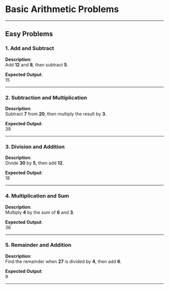 # Basic Arithmetic Problems

---

## **Easy Problems**

### 1. Add and Subtract  
**Description**:  
Add **12** and **8**, then subtract **5**.  

**Expected Output**:  
15

---

### 2. Subtraction and Multiplication  
**Description**:  
Subtract **7** from **20**, then multiply the result by **3**.  

**Expected Output**:  
39

---

### 3. Division and Addition  
**Description**:  
Divide **30** by **5**, then add **12**.  

**Expected Output**:  
18

---

### 4. Multiplication and Sum  
**Description**:  
Multiply **4** by the sum of **6** and **3**.  

**Expected Output**:  
36

---

### 5. Remainder and Addition  
**Description**:  
Find the remainder when **27** is divided by **4**, then add **6**.  

**Expected Output**:  
9

---
